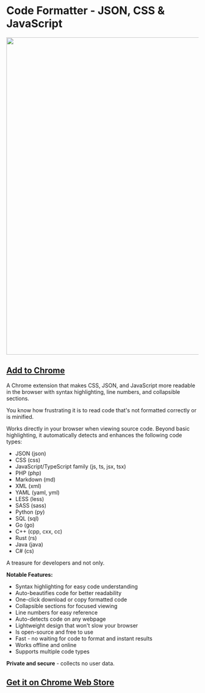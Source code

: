# Code Formatter - JSON, CSS & JavaScript

<p align="center">
  <img width="830" height="auto" src="https://zerowp.com/wp-content/uploads/2023/11/1-1024x640.jpg">
</p>

## [Add to Chrome](https://chromewebstore.google.com/detail/bhimnoepicmcjfkbmhckamllnibadfal?hl=en)

A Chrome extension that makes CSS, JSON, and JavaScript more readable in the browser with syntax highlighting, line numbers, and collapsible sections.

You know how frustrating it is to read code that's not formatted correctly or is minified.

Works directly in your browser when viewing source code. Beyond basic highlighting, it automatically detects and enhances the following code types:

- JSON (json)
- CSS (css)
- JavaScript/TypeScript family (js, ts, jsx, tsx)
- PHP (php)
- Markdown (md)
- XML (xml)
- YAML (yaml, yml)
- LESS (less)
- SASS (sass)
- Python (py)
- SQL (sql)
- Go (go)
- C++ (cpp, cxx, cc)
- Rust (rs)
- Java (java)
- C# (cs)

A treasure for developers and not only.

**Notable Features:**

- Syntax highlighting for easy code understanding
- Auto-beautifies code for better readability
- One-click download or copy formatted code
- Collapsible sections for focused viewing
- Line numbers for easy reference
- Auto-detects code on any webpage
- Lightweight design that won't slow your browser
- Is open-source and free to use
- Fast - no waiting for code to format and instant results
- Works offline and online
- Supports multiple code types


**Private and secure** - collects no user data.

## [Get it on Chrome Web Store](https://chromewebstore.google.com/detail/bhimnoepicmcjfkbmhckamllnibadfal?hl=en)


